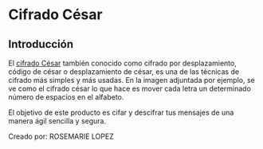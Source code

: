 # Cifrado César

## Introducción

El [cifrado César](https://en.wikipedia.org/wiki/Caesar_cipher) también conocido como cifrado por desplazamiento, código de césar o desplazamiento de césar, es una de las técnicas de cifrado más simples y más usadas. En la imagen adjuntada por ejemplo, se ve como el cifrado césar lo que hace es mover cada letra un determinado número de espacios en el alfabeto. 

El objetivo de este producto es cifar y descifrar tus mensajes de una manera ágil sencilla y segura.

Creado por: ROSEMARIE LOPEZ 